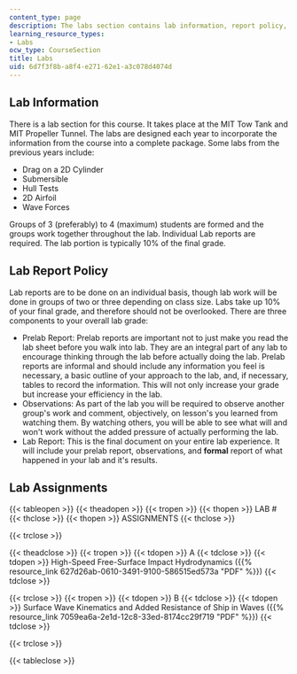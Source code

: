 ```yaml
---
content_type: page
description: The labs section contains lab information, report policy, and the assignment.
learning_resource_types:
- Labs
ocw_type: CourseSection
title: Labs
uid: 6d7f3f8b-a8f4-e271-62e1-a3c078d4074d
---
```


Lab Information
---------------

There is a lab section for this course. It takes place at the MIT Tow Tank and MIT Propeller Tunnel. The labs are designed each year to incorporate the information from the course into a complete package. Some labs from the previous years include:

*   Drag on a 2D Cylinder
*   Submersible
*   Hull Tests
*   2D Airfoil
*   Wave Forces

Groups of 3 (preferably) to 4 (maximum) students are formed and the groups work together throughout the lab. Individual Lab reports are required. The lab portion is typically 10% of the final grade.

Lab Report Policy
-----------------

Lab reports are to be done on an individual basis, though lab work will be done in groups of two or three depending on class size. Labs take up 10% of your final grade, and therefore should not be overlooked. There are three components to your overall lab grade:

*   Prelab Report: Prelab reports are important not to just make you read the lab sheet before you walk into lab. They are an integral part of any lab to encourage thinking through the lab before actually doing the lab. Prelab reports are informal and should include any information you feel is necessary, a basic outline of your approach to the lab, and, if necessary, tables to record the information. This will not only increase your grade but increase your efficiency in the lab.
*   Observations: As part of the lab you will be required to observe another group's work and comment, objectively, on lesson's you learned from watching them. By watching others, you will be able to see what will and won't work without the added pressure of actually performing the lab.
*   Lab Report: This is the final document on your entire lab experience. It will include your prelab report, observations, and **formal** report of what happened in your lab and it's results.

Lab Assignments
---------------

{{< tableopen >}}
{{< theadopen >}}
{{< tropen >}}
{{< thopen >}}
LAB #
{{< thclose >}}
{{< thopen >}}
ASSIGNMENTS
{{< thclose >}}

{{< trclose >}}

{{< theadclose >}}
{{< tropen >}}
{{< tdopen >}}
A
{{< tdclose >}}
{{< tdopen >}}
High-Speed Free-Surface Impact Hydrodynamics ({{% resource_link 627d26ab-0610-3491-9100-586515ed573a "PDF" %}})
{{< tdclose >}}

{{< trclose >}}
{{< tropen >}}
{{< tdopen >}}
B
{{< tdclose >}}
{{< tdopen >}}
Surface Wave Kinematics and Added Resistance of Ship in Waves ({{% resource_link 7059ea6a-2e1d-12c8-33ed-8174cc29f719 "PDF" %}})
{{< tdclose >}}

{{< trclose >}}

{{< tableclose >}}